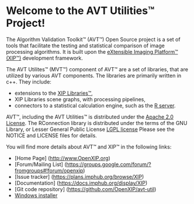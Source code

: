 Welcome to the AVT Utilities&trade; Project!
===============================================================

The Algorithm Validation Toolkit&trade; (AVT&trade;) Open Source project is a set
of tools that facilitate the testing and statistical comparison of image processing
algorithms.  It is built upon the
[eXtensible Imaging Platform&trade; (XIP&trade;)](http://www.OpenXIP.org)
development framework.  

The AVT Utilites&trade; (MVT&trade;) component of AVT&trade; are a set of libraries,
that are utilized by various AVT components.  The libraries are primarily written in c++.
They include:

* extensions to the [XIP Libraries&trade;](https://github.com/OpenXIP/xip-libraries),
* XIP Libraries scene graphs, with processing pipelines,
* connectors to a statistical calculation engine, such as the
  [R server](http://www.r-project.org/).

AVT&trade;, including the AVT Utilities&trade; is distributed under the
[Apache 2.0 License](http://opensource.org/licenses/Apache-2.0).
The RConnection library is distributed under the terms of the GNU Library, 
or Lesser General Public License
[LGPL license](http://opensource.org/licenses/LGPL-2.1)
Please see the NOTICE and LICENSE files for details.  

You will find more details about AVT&trade; and XIP&trade; in the following links:

*  [Home Page] (http://www.OpenXIP.org)
*  [Forum/Mailing List] (https://groups.google.com/forum/?fromgroups#!forum/openxip)
*  [Issue tracker] (https://plans.imphub.org/browse/XIP)
*  [Documentation] (https://docs.imphub.org/display/XIP)
*  [Git code repository] (https://github.com/OpenXIP/avt-util)
*  [Windows installer](https://mirgforge.wustl.edu/gf/project/xip/frs/)
